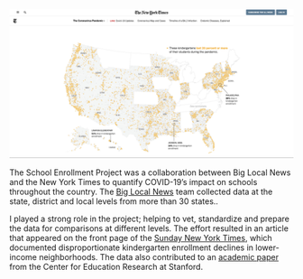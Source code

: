 ![Alt text](images/school-enrollment.png?raw=true "Map")

The School Enrollment Project was a collaboration between Big Local News and the New York Times to quantify COVID-19’s impact on schools throughout the country. The [Big Local News](https://biglocalnews.org/#/about) team collected data at the state, district and local levels from more than 30 states.. 

I played a strong role in the project; helping to vet, standardize and prepare the data for comparisons at different levels. The effort resulted in an article that appeared on the front page of the [Sunday New York Times](https://www.nytimes.com/2021/08/07/us/covid-kindergarten-enrollment.html), which documented disproportionate kindergarten enrollment declines in lower-income neighborhoods. The data also contributed to an [academic paper](https://www.nber.org/papers/w29156) from the Center for Education Research at Stanford.
